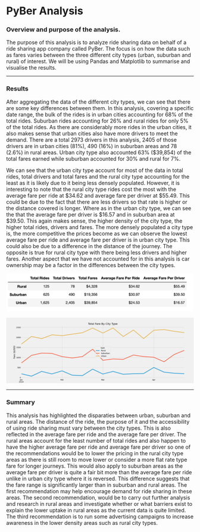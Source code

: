 # PyBer Analysis

### Overview and purpose of the analysis.

The purpose of this analysis is to analyze ride sharing data on behalf of a ride sharing app company called PyBer. The focus is on how the data such as fares varies between the three different city types (urban, suburban and rural) of interest. We will be using Pandas and Matplotlib to summarise and visualise the results. 

----

### Results

After aggregating the data of the different city types, we can see that there are some key differences between them. In this analysis, covering a specific date range, the bulk of the rides is in urban cities accounting for 68% of the total rides. Suburban rides accounting for 26% and rural rides for only 5% of the total rides. As there are considerably more rides in the urban cities, it also makes sense that urban cities also have more drivers to meet the demand. There are a total 2973 drivers in this analysis, 2405 of those drivers are in urban cities (81%), 490 (16%) in suburban areas and 78 (2.6%) in rural areas. Urban city type also accounted 63% ($39,854) of the total fares earned while suburban accounted for 30% and rural for 7%. 

We can see that the urban city type account for most of the data in total rides, total drivers and total fares and the rural city type accounting for the least as it is likely due to it being less densely populated. However, it is interesting to note that the rural city type rides cost the most with the average fare per ride at $34.62 and average fare per driver at $55.49. This could be due to the fact that there are less drivers so that rate is higher or the distance covered is longer. Where as in the urban city type, we can see the that the average fare per driver is $16.57 and in suburban area at $39.50. This again makes sense, the higher density of the city type, the higher total rides, drivers and fares. The more densely populated a city type is, the more competitive the prices become as we can observe the lowest average fare per ride and average fare per driver is in urban city type. This could also be due to a difference in the distance of the journey. The opposite is true for rural city type with there being less drivers and higher fares. Another aspect that we have not accounted for in this analysis is car ownership may be a factor in the differences between the city types.

![Summary of dataframe](https://github.com/YanLuong/PyBer_Analysis/blob/main/Resources/Summary%20DataFrame.png)




![Total weekly fares by type](https://github.com/YanLuong/PyBer_Analysis/blob/main/analysis/PyBer_fare_summary.png)

----
### Summary

This analysis has highlighted the disparaties between urban, suburban and rural areas. The distance of the ride, the purpose of it and the accessibility of using ride sharing must vary between the city types. This is also reflected in the average fare per ride and the average fare per driver. The rural areas account for the least number of total rides and also happen to have the higher average fare per ride and average fare per driver so one of the recommendations would be to lower the pricing in the rural city type areas as there is still room to move lower or consider a more flat rate type fare for longer journeys. This would also apply to suburban areas as the average fare per driver is quite a fair bit more than the average fare per ride unlike in urban city type where it is reversed. This difference suggests that the fare range is significantly larger than in suburban and rural areas. The first recommendation may help encourage demand for ride sharing in these areas. The second recommendation, would be to carry out further analysis and research in rural areas and investigate whether or what barriers exist to explain the lower uptake in rural areas as the current data is quite limited. The third recommendation is to run some advertising campaigns to increase awareness in the lower density areas such as rural city types.


